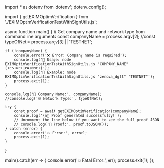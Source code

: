 import * as dotenv from 'dotenv';
dotenv.config();

import { getEXIMOptimVerification } from './EXIMOptimVerificationTestWithSignUtils.js';

async function main() {
    // Get company name and network type from command line arguments
    const companyName = process.argv[2];
    //const typeOfNet = process.argv[3] || 'TESTNET';
    
    if (!companyName) {
        console.error('❌ Error: Company name is required');
        console.log('📖 Usage: node EXIMOptimVerificationTestWithSignUtils.js "COMPANY_NAME" [TESTNET|MAINNET]');
        console.log('📝 Example: node EXIMOptimVerificationTestWithSignUtils.js "zenova_dgft" "TESTNET"');
        process.exit(1);
    }
    
    console.log('🏢 Company Name:', companyName);
    //console.log('🌐 Network Type:', typeOfNet);
    
    try {
        const proof = await getEXIMOptimVerification(companyName);
        console.log('\n🎯 Proof generated successfully!');
        // Uncomment the line below if you want to see the full proof JSON
        // console.log('📄 Proof:', proof.toJSON());
    } catch (error) {
        console.error('💥 Error:', error);
        process.exit(1);
    }
}

main().catch(err => {
    console.error('💥 Fatal Error:', err);
    process.exit(1);
});

